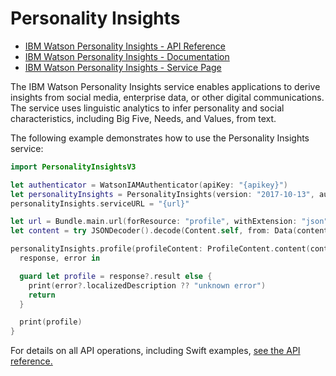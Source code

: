 # Personality Insights

* [IBM Watson Personality Insights - API Reference](https://cloud.ibm.com/apidocs/personality-insights?code=swift)
* [IBM Watson Personality Insights - Documentation](https://cloud.ibm.com/docs/services/personality-insights/index.html)
* [IBM Watson Personality Insights - Service Page](https://www.ibm.com/watson/services/personality-insights/)

The IBM Watson Personality Insights service enables applications to derive insights from social media, enterprise data, or other digital communications. The service uses linguistic analytics to infer personality and social characteristics, including Big Five, Needs, and Values, from text.

The following example demonstrates how to use the Personality Insights service:

```swift
import PersonalityInsightsV3

let authenticator = WatsonIAMAuthenticator(apiKey: "{apikey}")
let personalityInsights = PersonalityInsights(version: "2017-10-13", authenticator: authenticator)
personalityInsights.serviceURL = "{url}"

let url = Bundle.main.url(forResource: "profile", withExtension: "json")!
let content = try JSONDecoder().decode(Content.self, from: Data(contentsOf: url))

personalityInsights.profile(profileContent: ProfileContent.content(content)) {
  response, error in

  guard let profile = response?.result else {
    print(error?.localizedDescription ?? "unknown error")
    return
  }

  print(profile)
}
```

For details on all API operations, including Swift examples, [see the API reference.](https://cloud.ibm.com/apidocs/personality-insights?code=swift)